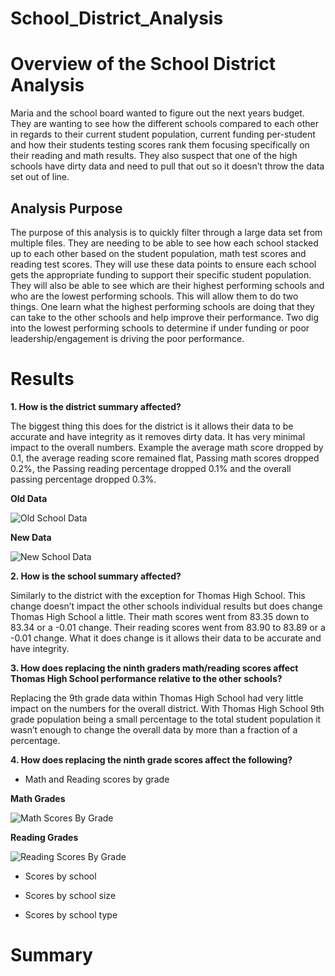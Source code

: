 # School_District_Analysis
# Overview of the School District Analysis

Maria and the school board wanted to figure out the next years budget. They are wanting to see how the different schools compared to each other in regards to their current student population, current funding per-student and how their students testing scores rank them focusing specifically on their reading and math results. They also suspect that one of the high schools have dirty data and need to pull that out so it doesn’t throw the data set out of line.

## Analysis Purpose

The purpose of this analysis is to quickly filter through a large data set from multiple files. They are needing to be able to see how each school stacked up to each other based on the student population, math test scores and reading test scores. They will use these data points to ensure each school gets the appropriate funding to support their specific student population. They will also be able to see which are their highest performing schools and who are the lowest performing schools. This will allow them to do two things. One learn what the highest performing schools are doing that they can take to the other schools and help improve their performance. Two dig into the lowest performing schools to determine if under funding or poor leadership/engagement is driving the poor performance.

# Results

**1. How is the district summary affected?**

The biggest thing this does for the district is it allows their data to be accurate and have integrity as it removes dirty data. It has very minimal impact to the overall numbers. Example the average math score dropped by 0.1, the average reading score remained flat, Passing math scores dropped 0.2%, the Passing reading percentage dropped 0.1% and the overall passing percentage dropped 0.3%.

**Old Data**

![Old School Data](https://user-images.githubusercontent.com/101777677/163691927-02246da9-e847-4679-932b-82e9366a7778.JPG)

**New Data**

![New School Data](https://user-images.githubusercontent.com/101777677/163691938-e39abd5d-a7b2-454d-849c-ff8a11de4357.JPG)

**2. How is the school summary affected?**

Similarly to the district with the exception for Thomas High School. This change doesn’t impact the other schools individual results but does change Thomas High School a little. Their math scores went from 83.35 down to 83.34 or a -0.01 change. Their reading scores went from 83.90 to 83.89 or a -0.01 change. What it does change is it allows their data to be accurate and have integrity.

**3. How does replacing the ninth graders math/reading scores affect Thomas High School performance relative to the other schools?**

Replacing the 9th grade data within Thomas High School had very little impact on the numbers for the overall district. With Thomas High School 9th grade population being a small percentage to the total student population it wasn’t enough to change the overall data by more than a fraction of a percentage. 

**4. How does replacing the ninth grade scores affect the following?**

  - Math and Reading scores by grade

**Math Grades**

![Math Scores By Grade](https://user-images.githubusercontent.com/101777677/163692354-5338f3c9-8d92-4f3e-89ac-ddc5e7160eae.JPG)

**Reading Grades**

![Reading Scores By Grade](https://user-images.githubusercontent.com/101777677/163692366-1b76766d-2d39-4bc8-ae56-3de4ee8f9101.JPG)

  - Scores by school

  - Scores by school size

  - Scores by school type

# Summary
